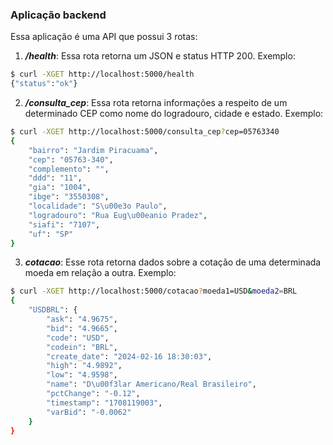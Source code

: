 ### Aplicação backend

Essa aplicação é uma API que possui 3 rotas:

1. ***/health***: Essa rota retorna um JSON e status HTTP 200. Exemplo:
```sh
$ curl -XGET http://localhost:5000/health
{"status":"ok"}
```
2. ***/consulta_cep***: Essa rota retorna informações a respeito de um determinado CEP como nome do logradouro, cidade e estado. Exemplo:
```sh
$ curl -XGET http://localhost:5000/consulta_cep?cep=05763340
{
    "bairro": "Jardim Piracuama",
    "cep": "05763-340",
    "complemento": "",
    "ddd": "11",
    "gia": "1004",
    "ibge": "3550308",
    "localidade": "S\u00e3o Paulo",
    "logradouro": "Rua Eug\u00eanio Pradez",
    "siafi": "7107",
    "uf": "SP"
}
```
3. ***cotacao***: Esse rota retorna dados sobre a cotação de uma determinada moeda em relação a outra. Exemplo:
```sh
$ curl -XGET http://localhost:5000/cotacao?moeda1=USD&moeda2=BRL
{
    "USDBRL": {
        "ask": "4.9675",
        "bid": "4.9665",
        "code": "USD",
        "codein": "BRL",
        "create_date": "2024-02-16 18:30:03",
        "high": "4.9892",
        "low": "4.9598",
        "name": "D\u00f3lar Americano/Real Brasileiro",
        "pctChange": "-0.12",
        "timestamp": "1708119003",
        "varBid": "-0.0062"
    }
}
```
